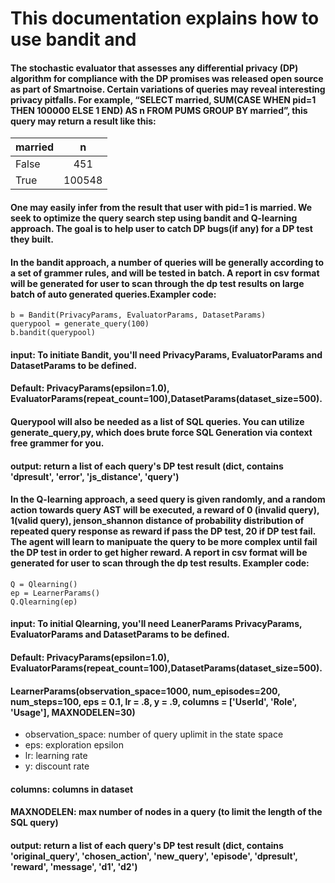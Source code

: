 # This documentation explains how to use bandit and
#### The stochastic evaluator that assesses any differential privacy (DP) algorithm for compliance with the DP promises was released open source as part of Smartnoise. Certain variations of queries may reveal interesting privacy pitfalls. For example, “SELECT married, SUM(CASE WHEN pid=1 THEN 100000 ELSE 1 END) AS n FROM PUMS GROUP BY married”, this query may return a result like this:
| married        | n            |
| :------------- | :----------: | 
|  False         | 451  |
| True           | 100548 |

#### One may easily infer from the result that user with pid=1 is married. We seek to optimize the query search step using bandit and Q-learning approach. The goal is to help user to catch DP bugs(if any) for a DP test they built. 
#### In the bandit approach, a number of queries will be generally according to a set of grammer rules, and will be tested in batch. A report in csv format will be generated for user to scan through the dp test results on large batch of auto generated queries.Exampler code:
    b = Bandit(PrivacyParams, EvaluatorParams, DatasetParams)
    querypool = generate_query(100)
    b.bandit(querypool)
#### input: To initiate Bandit, you'll need PrivacyParams, EvaluatorParams and DatasetParams to be defined. 
#### Default: PrivacyParams(epsilon=1.0), EvaluatorParams(repeat_count=100),DatasetParams(dataset_size=500). 
#### Querypool will also be needed as a list of SQL queries. You can utilize generate_query,py, which does brute force SQL Generation via context free grammer for you.
#### output: return a list of each query's DP test result (dict, contains 'dpresult', 'error', 'js_distance', 'query')

#### In the Q-learning approach, a seed query is given randomly, and a random action towards query AST will be executed, a reward of 0 (invalid query), 1(valid query), jenson_shannon distance of probability distribution of repeated query response as reward if pass the DP test, 20 if DP test fail. The agent will learn to manipuate the query to be more complex until fail the DP test in order to get higher reward.  A report in csv format will be generated for user to scan through the dp test results. Exampler code:
    Q = Qlearning()
    ep = LearnerParams()
    Q.Qlearning(ep)
#### input: To initial Qlearning, you'll need LeanerParams PrivacyParams, EvaluatorParams and DatasetParams to be defined.
#### Default: PrivacyParams(epsilon=1.0), EvaluatorParams(repeat_count=100),DatasetParams(dataset_size=500). 
#### LearnerParams(observation_space=1000, num_episodes=200, num_steps=100, eps = 0.1, lr = .8, y = .9, columns = ['UserId', 'Role', 'Usage'], MAXNODELEN=30)
- observation_space: number of query uplimit in the state space
- eps: exploration epsilon
- lr: learning rate
- y: discount rate
#### columns: columns in dataset 
#### MAXNODELEN: max number of nodes in a query (to limit the length of the SQL query)
#### output: return a list of each query's DP test result (dict, contains 'original_query', 'chosen_action', 'new_query', 'episode', 'dpresult', 'reward', 'message', 'd1', 'd2')





